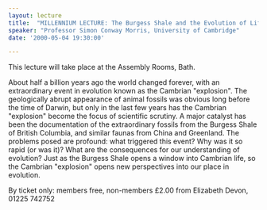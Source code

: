 ```yaml
---
layout: lecture
title:  "MILLENNIUM LECTURE: The Burgess Shale and the Evolution of Life"
speaker: "Professor Simon Conway Morris, University of Cambridge"
date: '2000-05-04 19:30:00'

---
```

This lecture will take place at the Assembly Rooms, Bath.

About half a billion years ago the world changed forever, with an extraordinary event in evolution known as the Cambrian "explosion". The geologically abrupt appearance of animal fossils was obvious long before the time of Darwin, but only in the last few years has the Cambrian "explosion" become the focus of scientific scrutiny. A major catalyst has been the documentation of the extraordinary fossils from the Burgess Shale of British Columbia, and similar faunas from China and Greenland. The problems posed are profound: what triggered this event? Why was it so rapid (or was it)? What are the consequences for our understanding of evolution? Just as the Burgess Shale opens a window into Cambrian life, so the Cambrian "explosion" opens new perspectives into our place in evolution.

By ticket only: members free, non-members £2.00 from Elizabeth Devon, 01225 742752